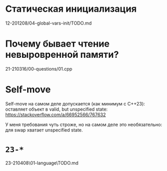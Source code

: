 # Статическая инициализация
12-201208/04-global-vars-init/TODO.md

# Почему бывает чтение невыровренной памяти?
21-210316/00-questions/01.cpp

# Self-move
Self-move на самом деле допускается (как минимум с C++23): оставляет объект в valid, but unspecified state: https://stackoverflow.com/a/66952566/767632

У меня требования чуть строже, но на самом деле это необязательно: для swap хватает unspecified state.

# `23-*`
23-210408\01-language\TODO.md 
